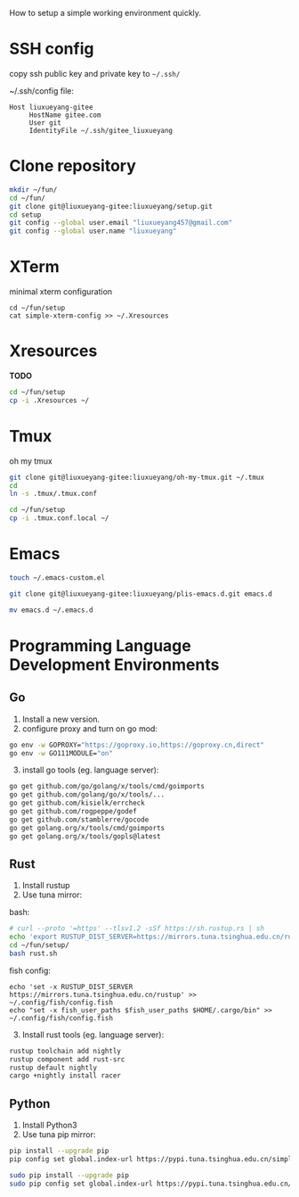 How to setup a simple working environment quickly.

# SSH config
copy ssh public key and private key to `~/.ssh/`

~/.ssh/config file:
```config
Host liuxueyang-gitee
     HostName gitee.com
     User git
     IdentityFile ~/.ssh/gitee_liuxueyang
```

# Clone repository
```sh
mkdir ~/fun/
cd ~/fun/
git clone git@liuxueyang-gitee:liuxueyang/setup.git
cd setup
git config --global user.email "liuxueyang457@gmail.com"
git config --global user.name "liuxueyang"
```

# XTerm

minimal xterm configuration

```
cd ~/fun/setup
cat simple-xterm-config >> ~/.Xresources
```

# Xresources

**TODO**
```sh
cd ~/fun/setup
cp -i .Xresources ~/
```

# Tmux
oh my tmux
```sh
git clone git@liuxueyang-gitee:liuxueyang/oh-my-tmux.git ~/.tmux
cd
ln -s .tmux/.tmux.conf

cd ~/fun/setup
cp -i .tmux.conf.local ~/
```

# Emacs
```sh
touch ~/.emacs-custom.el

git clone git@liuxueyang-gitee:liuxueyang/plis-emacs.d.git emacs.d

mv emacs.d ~/.emacs.d
```

# Programming Language Development Environments

## Go

1. Install a new version.
2. configure proxy and turn on go mod:
```sh
go env -w GOPROXY="https://goproxy.io,https://goproxy.cn,direct"
go env -w GO111MODULE="on"
```
3. install go tools (eg. language server):
```sh
go get github.com/go/golang/x/tools/cmd/goimports
go get github.com/golang/go/x/tools/...
go get github.com/kisielk/errcheck
go get github.com/rogpeppe/godef
go get github.com/stamblerre/gocode
go get golang.org/x/tools/cmd/goimports
go get golang.org/x/tools/gopls@latest
```

## Rust
1. Install rustup
2. Use tuna mirror:

bash:
```sh
# curl --proto '=https' --tlsv1.2 -sSf https://sh.rustup.rs | sh
echo 'export RUSTUP_DIST_SERVER=https://mirrors.tuna.tsinghua.edu.cn/rustup' >> ~/.bash_profile
cd ~/fun/setup/
bash rust.sh
```

fish config:
```fish
echo 'set -x RUSTUP_DIST_SERVER https://mirrors.tuna.tsinghua.edu.cn/rustup' >> ~/.config/fish/config.fish
echo "set -x fish_user_paths $fish_user_paths $HOME/.cargo/bin" >> ~/.config/fish/config.fish
```

3. Install rust tools (eg. language server):
```sh
rustup toolchain add nightly
rustup component add rust-src
rustup default nightly
cargo +nightly install racer
```

## Python
1. Install Python3
2. Use tuna pip mirror:
```sh
pip install --upgrade pip
pip config set global.index-url https://pypi.tuna.tsinghua.edu.cn/simple

sudo pip install --upgrade pip
sudo pip config set global.index-url https://pypi.tuna.tsinghua.edu.cn/simple
```
